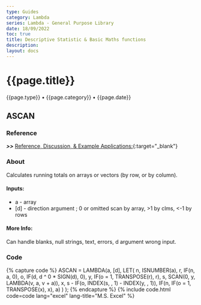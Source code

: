 ```yaml
---
type: Guides
category: Lambda
series: Lambda - General Purpose Library
date: 18/09/2022
toc: true
title: Descriptive Statistic & Basic Maths functions
description: 
layout: docs
---
```


# {{page.title}}
<time class="metadata" style="text-alstyleign:left"> {{page.type}} • {{page.category}} • {{page.date}}</time>

## ASCAN

### Reference

***>>*** [Reference, Discussion, & Example Applications:](https://www.mrexcel.com/board/threads/ascan.1183314/){:target="_blank"}

### About

Calculates running totals on arrays or vectors (by row, or by column).

#### Inputs:

  - a - array
  - [d] - direction argument ; 0 or omitted scan by array, >1 by clms, <-1 by rows 

#### More Info:

Can handle blanks, null strings, text, errors, d argument wrong input.

### Code

{% capture code %}
ASCAN = LAMBDA(a, [d],
    LET(
        n, ISNUMBER(a),
        r, IF(n, a, 0),
        o, IF(d, d ^ 0 * SIGN(d), 0),
        y, IF(o = 1, TRANSPOSE(r), r),
        s, SCAN(0, y, LAMBDA(v, a, v + a)),
        x, s - IF(o, INDEX(s, , 1) - INDEX(y, , 1)),
        IF(n, IF(o = 1, TRANSPOSE(x), x), a)
    )
);
{% endcapture %}
{% include code.html code=code lang="excel" lang-title="M.S. Excel" %}
